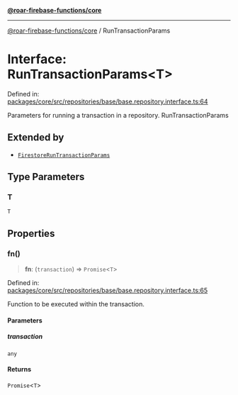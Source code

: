 [**@roar-firebase-functions/core**](../README.md)

***

[@roar-firebase-functions/core](../README.md) / RunTransactionParams

# Interface: RunTransactionParams\<T\>

Defined in: [packages/core/src/repositories/base/base.repository.interface.ts:64](https://github.com/yeatmanlab/roar-firebase-functions/blob/24ea7b8e0f05ba2fca7d62901c43f15726f15a89/packages/core/src/repositories/base/base.repository.interface.ts#L64)

Parameters for running a transaction in a repository.
 RunTransactionParams

## Extended by

- [`FirestoreRunTransactionParams`](FirestoreRunTransactionParams.md)

## Type Parameters

### T

`T`

## Properties

### fn()

> **fn**: (`transaction`) => `Promise`\<`T`\>

Defined in: [packages/core/src/repositories/base/base.repository.interface.ts:65](https://github.com/yeatmanlab/roar-firebase-functions/blob/24ea7b8e0f05ba2fca7d62901c43f15726f15a89/packages/core/src/repositories/base/base.repository.interface.ts#L65)

Function to be executed within the transaction.

#### Parameters

##### transaction

`any`

#### Returns

`Promise`\<`T`\>
